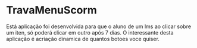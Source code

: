 # TravaMenuScorm


Está aplicação foi desenvolvida para que o aluno de um lms ao clicar sobre um iten, só poderá clicar em outro após 7 dias.
O interessante desta aplicação é acriação dinamica de quantos botoes voce quiser.
